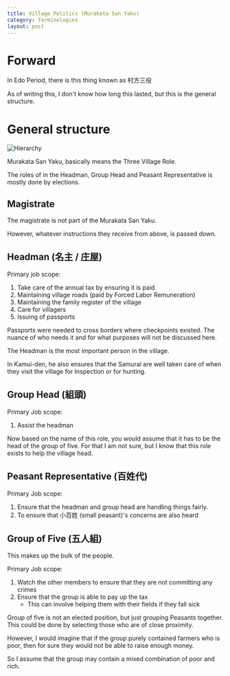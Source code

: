 ```yaml
---
title: Village Politics (Murakata San Yaku)
category: Terminologies
layout: post
---
```


# Forward
In Edo Period, there is this thing known as 村方三役

As of writing this, I don't know how long this lasted, but this is the general structure.

# General structure
![Hierarchy]({{site.baseurl}}/assets/images/Diagram-Murakata-San-Yaku.png)

Murakata San Yaku, basically means the Three Village Role.

The roles of in the Headman, Group Head and Peasant Representative is mostly done by elections.

## Magistrate
The magistrate is not part of the Murakata San Yaku.

However, whatever instructions they receive from above, is passed down. 

## Headman (名主 / 庄屋)

Primary job scope:
1. Take care of the annual tax by ensuring it is paid
2. Maintaining village roads (paid by Forced Labor Remuneration)
3. Maintaining the family register of the village
4. Care for villagers
5. Issuing of passports

Passports were needed to cross borders where checkpoints existed. The nuance of who needs it and for what purposes will not be discussed here. 

The Headman is the most important person in the village. 

In Kamui-den, he also ensures that the Samurai are well taken care of when they visit the village for Inspection or for hunting. 

## Group Head (組頭)

Primary Job scope:
1. Assist the headman

Now based on the name of this role, you would assume that it has to be the head of the group of five. For that I am not sure, but I know that this role exists to help the village head.

## Peasant Representative (百姓代)

Primary Job scope:
1. Ensure that the headman and group head are handling things fairly.
2. To ensure that 小百姓 (small peasant)'s concerns are also heard

## Group of Five (五人組)

This makes up the bulk of the people. 

Primary Job scope:
1. Watch the other members to ensure that they are not committing any crimes
2. Ensure that the group is able to pay up the tax
    * This can involve helping them with their fields if they fall sick

Group of five is not an elected position, but just grouping Peasants together. This could be done by selecting those who are of close proximity.

However, I would imagine that if the group purely contained farmers who is poor, then for sure they would not be able to raise enough money.

So I assume that the group may contain a mixed combination of poor and rich.